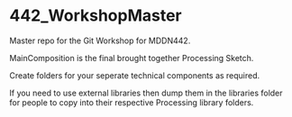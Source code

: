 442_WorkshopMaster
==================

Master repo for the Git Workshop for MDDN442.

MainComposition is the final brought together Processing Sketch.

Create folders for your seperate technical components as required.

If you need to use external libraries then dump them in the libraries
folder for people to copy into their respective Processing library
folders.
